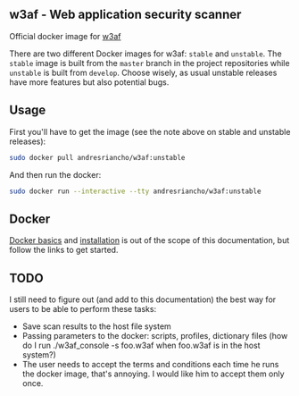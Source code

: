 ## w3af - Web application security scanner
Official docker image for [w3af](http://w3af.org/)

There are two different Docker images for w3af: `stable` and `unstable`. The `stable` image is built from the `master` branch in the project repositories while `unstable` is built from `develop`. Choose wisely, as usual unstable releases have more features but also potential bugs.

## Usage

First you'll have to get the image (see the note above on stable and unstable releases):

```bash
sudo docker pull andresriancho/w3af:unstable
```

And then run the docker:

```bash
sudo docker run --interactive --tty andresriancho/w3af:unstable
```

## Docker
[Docker basics](https://www.docker.com/tryit/) and [installation](http://docs.docker.com/installation/) is out of the scope of this documentation, but follow the links to get started.

## TODO

I still need to figure out (and add to this documentation) the best way for users to be able to perform these tasks:

 * Save scan results to the host file system
 * Passing parameters to the docker: scripts, profiles, dictionary files (how do I run ./w3af_console -s foo.w3af when foo.w3af is in the host system?)
 * The user needs to accept the terms and conditions each time he runs the docker image, that's annoying. I would like him to accept them only once.

